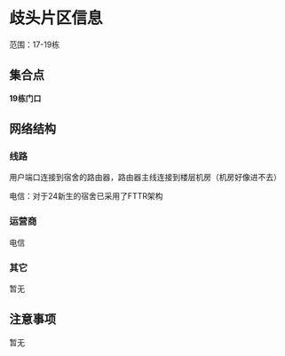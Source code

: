 # 歧头片区信息
范围：17-19栋
## 集合点
**19栋门口**
## 网络结构
### 线路
用户端口连接到宿舍的路由器，路由器主线连接到楼层机房（机房好像进不去）

电信：对于24新生的宿舍已采用了FTTR架构
### 运营商
电信
### 其它
暂无
## 注意事项
暂无
